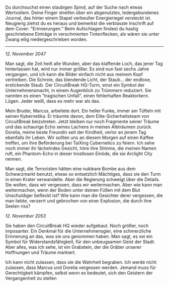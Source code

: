 Du durchsuchst einen staubigen Spind, auf der Suche nach etwas Wertvollem. Deine Finger streifen über ein abgenutztes, ledergebundenes Journal, das hinter einem Stapel verbeulter Energieriegel versteckt ist. Neugierig ziehst du es heraus und bemerkst die verblasste Inschrift auf dem Cover: "Erinnerungen." Beim Aufschlagen findest du hastig geschriebene Einträge in verschmierten Tintenflecken, als wären sie unter Zwang eilig niedergeschrieben worden.

---

_12. November 2047_

Man sagt, die Zeit heilt alle Wunden, aber das klaffende Loch, das jener Tag hinterlassen hat, wird nur immer größer. Es sind nun fast sechs Jahre vergangen, und ich kann die Bilder einfach nicht aus meinem Kopf vertreiben. Die Schreie, das blendende Licht, der Staub... der endlose, erstickende Staub. Der CircuitBreak HQ-Turm, einst ein Symbol der Unternehmensmacht, in einem Augenblick zu Trümmern reduziert. Sie nannten es einen "tragischen Unfall", einen fehlerhaften Reaktorkern. Lügen. Jeder weiß, dass es mehr war als das.

Mein Bruder, Marcus, arbeitete dort. Ein heller Funke, immer am Tüfteln mit seinen Kybernetika. Er träumte davon, dem Elite-Sicherheitsteam von CircuitBreak beizutreten. Jetzt bleiben nur noch Fragmente seiner Träume und das schaurige Echo seines Lachens in meinen Albträumen zurück. Dorelia, meine beste Freundin seit der Kindheit, verlor an jenem Tag ebenfalls ihr Leben. Wir sollten uns an diesem Morgen auf einen Kaffee treffen, um ihre Beförderung bei TaiXing Cybernetics zu feiern. Ich sehe noch immer ihr lächelndes Gesicht, höre ihre Stimme, die meinen Namen ruft, ein Phantom-Echo in dieser trostlosen Einöde, die sie Arclight City nennen.

Man sagt, die Terroristen hätten eine nukleare Bombe aus dem Schwarzmarkt benutzt, etwas so entsetzlich Mächtiges, dass sie den Turm in einen Krater verwandelte. Aber die Regierung schweigt über die Details. Sie wollen, dass wir vergessen, dass wir weitermachen. Aber wie kann man weitermachen, wenn der Boden unter deinen Füßen mit dem Blut Unschuldiger befleckt ist? Wie kann man die Gesichter derer vergessen, die man liebte, verzerrt und gebrochen von einer Explosion, die durch ihre Seelen riss?

_12. November 2053_

Sie haben den CircuitBreak HQ wieder aufgebaut. Noch größer, noch imposanter. Ein Denkmal für die Unternehmensgier, eine schmerzliche Erinnerung an das, was sie uns genommen haben. Man sagt, es sei ein Symbol für Widerstandsfähigkeit, für den unbeugsamen Geist der Stadt. Aber alles, was ich sehe, ist ein Grabstein, der die Gräber unserer Hoffnungen und Träume markiert.

Ich kann nicht zulassen, dass sie die Wahrheit begraben. Ich werde nicht zulassen, dass Marcus und Dorelia vergessen werden. Jemand muss für Gerechtigkeit kämpfen, selbst wenn es bedeutet, sich den Geistern der Vergangenheit zu stellen
